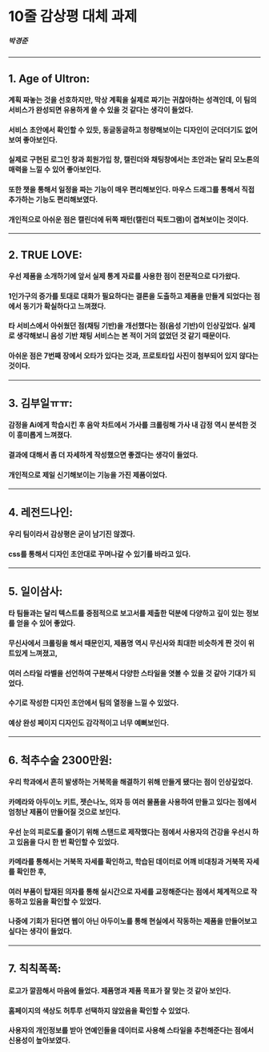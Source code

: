 # 10줄 감상평 대체 과제
##### 박경준
---
## 1. Age of Ultron:
#### 계획 짜놓는 것을 선호하지만, 막상 계획을 실제로 짜기는 귀찮아하는 성격인데, 이 팀의 서비스가 완성되면 유용하게 쓸 수 있을 것 같다는 생각이 들었다.
#### 서비스 초안에서 확인할 수 있듯, 동글동글하고 청량해보이는 디자인이 군더더기도 없어 보여 좋아보인다.
#### 실제로 구현된 로그인 창과 회원가입 창, 캘린더와 채팅창에서는 초안과는 달리 모노톤의 매력을 느낄 수 있어 좋아보인다.
#### 또한 챗을 통해서 일정을 짜는 기능이 매우 편리해보인다. 마우스 드래그를 통해서 직접 추가하는 기능도 편리해보였다.
#### 개인적으로 아쉬운 점은 캘린더에 뒤쪽 패턴(캘린더 픽토그램)이 겹쳐보이는 것이다.
---
## 2. TRUE LOVE:
#### 우선 제품을 소개하기에 앞서 실제 통계 자료를 사용한 점이 전문적으로 다가왔다.
#### 1인가구의 증가를 토대로 대화가 필요하다는 결론을 도출하고 제품을 만들게 되었다는 점에서 동기가 확실하다고 느껴졌다.
#### 타 서비스에서 아쉬웠던 점(채팅 기반)을 개선했다는 점(음성 기반)이 인상깊었다. 실제로 생각해보니 음성 기반 채팅 서비스는 본 적이 거의 없었던 것 같기 때문이다.
#### 아쉬운 점은 7번째 장에서 오타가 있다는 것과, 프로토타입 사진이 첨부되어 있지 않다는 것이다.
---
## 3. 김부일ㅠㅠ:
#### 감정을 Ai에게 학습시킨 후 음악 차트에서 가사를 크롤링해 가사 내 감정 역시 분석한 것이 흥미롭게 느껴졌다.
#### 결과에 대해서 좀 더 자세하게 작성했으면 좋겠다는 생각이 들었다.
#### 개인적으로 제일 신기해보이는 기능을 가진 제품이었다.
---
## 4. 레전드나인:
#### 우리 팀이라서 감상평은 굳이 남기진 않겠다.
#### css를 통해서 디자인 초안대로 꾸며나갈 수 있기를 바라고 있다.
---
## 5. 일이삼사:
#### 타 팀들과는 달리 텍스트를 중점적으로 보고서를 제출한 덕분에 다양하고 깊이 있는 정보를 얻을 수 있어 좋았다.
#### 무신사에서 크롤링을 해서 때문인지, 제품명 역시 무신사와 최대한 비슷하게 짠 것이 위트있게 느껴졌고,
#### 여러 스타일 라벨을 선언하여 구분해서 다양한 스타일을 엿볼 수 있을 것 같아 기대가 되었다.
#### 수기로 작성한 디자인 초안에서 팀의 열정을 느낄 수 있었다.
#### 예상 완성 페이지 디자인도 감각적이고 너무 예뻐보인다.
---
## 6. 척추수술 2300만원:
#### 우리 학과에서 흔히 발생하는 거북목을 해결하기 위해 만들게 됐다는 점이 인상깊었다.
#### 카메라와 아두이노 키트, 젯슨나노, 의자 등 여러 물품을 사용하여 만들고 있다는 점에서 엄청난 제품이 만들어질 것으로 보인다.
#### 우선 눈의 피로도를 줄이기 위해 스탠드로 제작했다는 점에서 사용자의 건강을 우선시 하고 있음을 다시 한 번 확인할 수 있었다.
#### 카메라를 통해서는 거북목 자세를 확인하고, 학습된 데이터로 어깨 비대칭과 거북목 자세를 확인한 후,
#### 여러 부품이 탑재된 의자를 통해 실시간으로 자세를 교정해준다는 점에서 체계적으로 작동하고 있음을 확인할 수 있었다.
#### 나중에 기회가 된다면 웹이 아닌 아두이노를 통해 현실에서 작동하는 제품을 만들어보고 싶다는 생각이 들었다.
---
## 7. 칙칙폭폭:
#### 로고가 깔끔해서 마음에 들었다. 제품명과 제품 목표가 잘 맞는 것 같아 보인다.
#### 홈페이지의 색상도 허투루 선택하지 않았음을 확인할 수 있었다.
#### 사용자의 개인정보를 받아 연예인들을 데이터로 사용해 스타일을 추천해준다는 점에서 신용성이 높아보였다.
